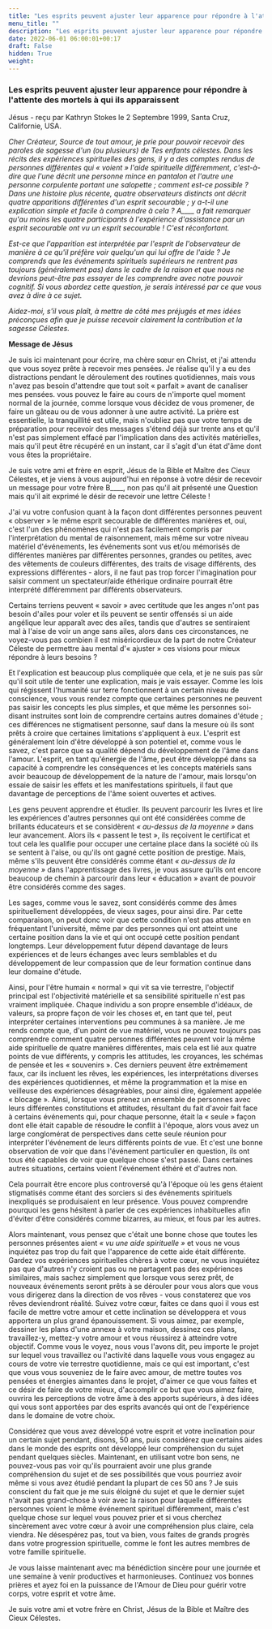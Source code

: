```yaml
---
title: "Les esprits peuvent ajuster leur apparence pour répondre à l'attente des mortels à qui ils apparaissent"
menu_title: ""
description: "Les esprits peuvent ajuster leur apparence pour répondre à l'attente des mortels à qui ils apparaissent"
date: 2022-06-01 06:00:01+00:17
draft: False
hidden: True
weight:
---
```

### Les esprits peuvent ajuster leur apparence pour répondre à l'attente des mortels à qui ils apparaissent

Jésus - reçu par Kathryn Stokes le 2 Septembre 1999, Santa Cruz, Californie, USA.

*Cher Créateur, Source de tout amour, je prie pour pouvoir recevoir des paroles de sagesse d'un (ou plusieurs) de Tes enfants célestes. Dans les récits des expériences spirituelles des gens, il y a des comptes rendus de personnes différentes qui « voient » l'aide spirituelle différemment, c'est-à-dire que l'une décrit une personne mince en pantalon et l'autre une personne corpulente portant une salopette ; comment est-ce possible ? Dans une histoire plus récente, quatre observateurs distincts ont décrit quatre apparitions différentes d'un esprit secourable ; y a-t-il une explication simple et facile à comprendre à cela ? A____ a fait remarquer qu'au moins les quatre participants à l'expérience d'assistance par un esprit secourable ont vu un esprit secourable ! C'est réconfortant.*

*Est-ce que l'apparition est interprétée par l'esprit de l'observateur de manière à ce qu'il préfère voir quelqu'un qui lui offre de l'aide ? Je comprends que les événements spirituels supérieurs ne rentrent pas toujours (généralement pas) dans le cadre de la raison et que nous ne devrions peut-être pas essayer de les comprendre avec notre pouvoir cognitif. Si vous abordez cette question, je serais intéressé par ce que vous avez à dire à ce sujet.*

*Aidez-moi, s'il vous plaît, à mettre de côté mes préjugés et mes idées préconçues afin que je puisse recevoir clairement la contribution et la sagesse Célestes.*

**Message de Jésus**

Je suis ici maintenant pour écrire, ma chère sœur en Christ, et j'ai attendu que vous soyez prête à recevoir mes pensées. Je réalise qu'il y a eu des distractions pendant le déroulement des routines quotidiennes, mais vous n'avez pas besoin d'attendre que tout soit « parfait » avant de canaliser mes pensées. vous pouvez le faire au cours de n'importe quel moment normal de la journée, comme lorsque vous décidez de vous promener, de faire un gâteau ou de vous adonner à une autre activité. La prière est essentielle, la tranquillité est utile, mais n'oubliez pas que votre temps de préparation pour recevoir des messages s'étend déjà sur trente ans et qu'il n'est pas simplement effacé par l'implication dans des activités matérielles, mais qu'il peut être récupéré en un instant, car il s'agit d'un état d'âme dont vous êtes la propriétaire.

Je suis votre ami et frère en esprit, Jésus de la Bible et Maître des Cieux Célestes, et je viens à vous aujourd'hui en réponse à votre désir de recevoir un message pour votre frère B____, non pas qu'il ait présenté une Question mais qu'il ait exprimé le désir de recevoir une lettre Céleste !

J'ai vu votre confusion quant à la façon dont différentes personnes peuvent « observer » le même esprit secourable de différentes manières et, oui, c'est l'un des phénomènes qui n'est pas facilement compris par l'interprétation du mental de raisonnement, mais même sur votre niveau matériel d'événements, les événements sont vus et/ou mémorisés de différentes manières par différentes personnes, grandes ou petites, avec des vêtements de couleurs différentes, des traits de visage différents, des expressions différentes - alors, il ne faut pas trop forcer l'imagination pour saisir comment un spectateur/aide éthérique ordinaire pourrait être interprété différemment par différents observateurs.

Certains terriens peuvent « savoir » avec certitude que les anges n'ont pas besoin d'ailes pour voler et ils peuvent se sentir offensés si un aide angélique leur apparaît avec des ailes, tandis que d'autres se sentiraient mal à l'aise de voir un ange sans ailes, alors dans ces circonstances, ne voyez-vous pas combien il est miséricordieux de la part de notre Créateur Céleste de permettre àau mental d'« ajuster » ces visions pour mieux répondre à leurs besoins ?

Et l'explication est beaucoup plus compliquée que cela, et je ne suis pas sûr qu'il soit utile de tenter une explication, mais je vais essayer. Comme les lois qui régissent l'humanité sur terre fonctionnent à un certain niveau de conscience, vous vous rendez compte que certaines personnes ne peuvent pas saisir les concepts les plus simples, et que même les personnes soi-disant instruites sont loin de comprendre certains autres domaines d'étude ; ces différences ne stigmatisent personne, sauf dans la mesure où ils sont prêts à croire que certaines limitations s'appliquent à eux. L'esprit est généralement loin d'être développé à son potentiel et, comme vous le savez, c'est parce que sa qualité dépend du développement de l'âme dans l'amour. L'esprit, en tant qu'énergie de l'âme, peut être développé dans sa capacité à comprendre les conséquences et les concepts matériels sans avoir beaucoup de développement de la nature de l'amour, mais lorsqu'on essaie de saisir les effets et les manifestations spirituels, il faut que davantage de perceptions de l'âme soient ouvertes et actives.

Les gens peuvent apprendre et étudier. Ils peuvent parcourir les livres et lire les expériences d'autres personnes qui ont été considérées comme de brillants éducateurs et se considèrent *« au-dessus de la moyenne »* dans leur avancement. Alors ils « passent le test », ils reçoivent le certificat et tout cela les qualifie pour occuper une certaine place dans la société où ils se sentent à l'aise, ou qu'ils ont gagné cette position de prestige. Mais, même s'ils peuvent être considérés comme étant *« au-dessus de la moyenne »* dans l'apprentissage des livres, je vous assure qu'ils ont encore beaucoup de chemin à parcourir dans leur « éducation » avant de pouvoir être considérés comme des sages.

Les sages, comme vous le savez, sont considérés comme des âmes spirituellement développées, de vieux sages, pour ainsi dire. Par cette comparaison, on peut donc voir que cette condition n'est pas atteinte en fréquentant l'université, même par des personnes qui ont atteint une certaine position dans la vie et qui ont occupé cette position pendant longtemps. Leur développement futur dépend davantage de leurs expériences et de leurs échanges avec leurs semblables et du développement de leur compassion que de leur formation continue dans leur domaine d'étude.

Ainsi, pour l'être humain « normal » qui vit sa vie terrestre, l'objectif principal est l'objectivité matérielle et sa sensibilité spirituelle n'est pas vraiment impliquée. Chaque individu a son propre ensemble d'idéaux, de valeurs, sa propre façon de voir les choses et, en tant que tel, peut interpréter certaines interventions peu communes à sa manière. Je me rends compte que, d'un point de vue matériel, vous ne pouvez toujours pas comprendre comment quatre personnes différentes peuvent voir la même aide spirituelle de quatre manières différentes, mais cela est lié aux quatre points de vue différents, y compris les attitudes, les croyances, les schémas de pensée et les « souvenirs ». Ces derniers peuvent être extrêmement faux, car ils incluent les rêves, les expériences, les interprétations diverses des expériences quotidiennes, et même la programmation et la mise en veilleuse des expériences désagréables, pour ainsi dire, également appelée « blocage ». Ainsi, lorsque vous prenez un ensemble de personnes avec leurs différentes constitutions et attitudes, résultant du fait d'avoir fait face à certains événements qui, pour chaque personne, était la « seule » façon dont elle était capable de résoudre le conflit à l'époque, alors vous avez un large conglomérat de perspectives dans cette seule réunion pour interpréter l'événement de leurs différents points de vue. Et c'est une bonne observation de voir que dans l'événement particulier en question, ils ont tous été capables de voir que quelque chose s'est passé. Dans certaines autres situations, certains voient l'événement éthéré et d'autres non.

Cela pourrait être encore plus controversé qu'à l'époque où les gens étaient stigmatisés comme étant des sorciers si des événements spirituels inexpliqués se produisaient en leur présence. Vous pouvez comprendre pourquoi les gens hésitent à parler de ces expériences inhabituelles afin d'éviter d'être considérés comme bizarres, au mieux, et fous par les autres.

Alors maintenant, vous pensez que c'était une bonne chose que toutes les personnes présentes aient *« vu une aide spirituelle »* et vous ne vous inquiétez pas trop du fait que l'apparence de cette aide était différente. Gardez vos expériences spirituelles chères à votre cœur, ne vous inquiétez pas que d'autres n'y croient pas ou ne partagent pas des expériences similaires, mais sachez simplement que lorsque vous serez prêt, de nouveaux événements seront prêts à se dérouler pour vous alors que vous vous dirigerez dans la direction de vos rêves - vous constaterez que vos rêves deviendront réalité. Suivez votre cœur, faites ce dans quoi il vous est facile de mettre votre amour et cette inclination se développera et vous apportera un plus grand épanouissement. Si vous aimez, par exemple, dessiner les plans d'une annexe à votre maison, dessinez ces plans, travaillez-y, mettez-y votre amour et vous réussirez à atteindre votre objectif. Comme vous le voyez, nous vous l'avons dit, peu importe le projet sur lequel vous travaillez ou l'activité dans laquelle vous vous engagez au cours de votre vie terrestre quotidienne, mais ce qui est important, c'est que vous vous souveniez de le faire avec amour, de mettre toutes vos pensées et énergies aimantes dans le projet, d'aimer ce que vous faites et ce désir de faire de votre mieux, d'accomplir ce but que vous aimez faire, ouvrira les perceptions de votre âme à des apports supérieurs, à des idées qui vous sont apportées par des esprits avancés qui ont de l'expérience dans le domaine de votre choix.

Considérez que vous avez développé votre esprit et votre inclination pour un certain sujet pendant, disons, 50 ans, puis considérez que certains aides dans le monde des esprits ont développé leur compréhension du sujet pendant quelques siècles. Maintenant, en utilisant votre bon sens, ne pouvez-vous pas voir qu'ils pourraient avoir une plus grande compréhension du sujet et de ses possibilités que vous pourriez avoir même si vous avez étudié pendant la plupart de ces 50 ans ? Je suis conscient du fait que je me suis éloigné du sujet et que le dernier sujet n'avait pas grand-chose à voir avec la raison pour laquelle différentes personnes voient le même événement spirituel différemment, mais c'est quelque chose sur lequel vous pouvez prier et si vous cherchez sincèrement avec votre cœur à avoir une compréhension plus claire, cela viendra. Ne désespérez pas, tout va bien, vous faites de grands progrès dans votre progression spirituelle, comme le font les autres membres de votre famille spirituelle.

Je vous laisse maintenant avec ma bénédiction sincère pour une journée et une semaine à venir productives et harmonieuses. Continuez vos bonnes prières et ayez foi en la puissance de l'Amour de Dieu pour guérir votre corps, votre esprit et votre âme.

Je suis votre ami et votre frère en Christ, Jésus de la Bible et Maître des Cieux Célestes.
